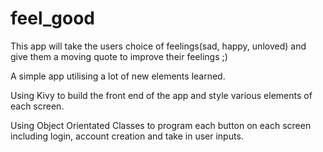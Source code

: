 # feel_good

This app will take the users choice of feelings(sad, happy, unloved) and give them a moving quote to improve their feelings ;)

A simple app utilising a lot of new elements learned.

Using Kivy to build the front end of the app and style various elements of each screen.

Using Object Orientated Classes to program each button on each screen including login, account creation and take in user inputs.
